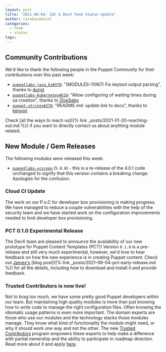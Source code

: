 ```yaml
---
layout: post
title: "2021-06-04: IAC & DevX Team Status Update"
author: carabasdaniel
categories:
  - team
  - status
tags:
---
```


## Community Contributions

We'd like to thank the following people in the Puppet Community for their contributions over this past week:

- [`puppetlabs-java_ks#370`][puppetlabs-java_ks-pr-370]: "(MODULES-11067) Fix keytool output parsing", thanks to [durist][durist]
- [`puppetlabs-kubernetes#519`][puppetlabs-kubernetes-pr-519]: "Allow configuring of waiting times during sa creation", thanks to [ZloeSabo][ZloeSabo]
- [`puppet-strings#276`][puppet-strings-pr-276]: "README.md: update link to docs", thanks to [kenyon][kenyon]

Check [all the ways to reach us]({% link _posts/2021-01-20-reaching-out.md %}) if you want to directly contact us about anything module related.

## New Module / Gem Releases

The following modules were released this week:

- [`puppetlabs-vcsrepo`][puppetlabs-vcsrepo] (`5.0.0`) - this is a re-release of the 4.0.1 code unchanged to signify that this version contains a breaking change. Apologies for the confusion.

  [puppetlabs-vcsrepo]: https://github.com/puppetlabs/puppetlabs-vcsrepo
  [puppetlabs-java_ks-pr-370]: https://github.com/puppetlabs/puppetlabs-java_ks/pull/370
  [durist]: https://github.com/durist
  [puppetlabs-kubernetes-pr-519]: https://github.com/puppetlabs/puppetlabs-kubernetes/pull/519
  [ZloeSabo]: https://github.com/ZloeSabo
  [puppet-strings-pr-276]: https://github.com/puppetlabs/puppet-strings/pull/276
  [kenyon]: https://github.com/kenyon

### Cloud CI Update
The work on our P.o.C for developer box provisioning is making progress. We have managed to reduce a couple vulnerabilities with the help of the security team and we have started work on the configuration improvements needed to limit developer box provisioning.

### PCT 0.1.0 Experimental Release
The DevX team are pleased to announce the availability of our new prototype for Puppet Content Templates (PCT)!
Version `0.1.0` is a pre-release and still very much experimental, however, we'd love to hear feedback on how the new experience is in creating Puppet content.
Check out [James's][James] [blog post]({% link _posts/2021-06-04-pct-early-release.md %}) for all the details, including how to download and install it and provide feedback.

### Trusted Contributors is now live!
Not to brag too much, we have some pretty good Puppet developers within our team. But maintaining high quality modules is more than just knowing how to write code to manage the right configuration files. Often knowing the idiomatic usage patterns is even more important.
The domain experts are those who use our modules and the technology stacks those modules manage. They know what kind of functionality the module might need, or why it should work one way and not the other. The new [Trusted Contributors](https://puppet.com/ecosystem/trusted-contributors/) program empowers these experts to help make a difference with partial ownership and the ability to participate in roadmap direction. Read more about it and apply [here](https://puppet.com/ecosystem/trusted-contributors/).

  [Adrian]:             https://github.com/adrianiurca
  [Ben]:                https://github.com/binford2k
  [Ciaran]:             https://github.com/sanfrancrisko
  [Daiana]:             https://github.com/daianamezdrea
  [Danny]:              https://github.com/carabasdaniel
  [DavidArmstrong]:     https://github.com/da-ar
  [DavidSchmitt]:       https://github.com/DavidS
  [DavidSwan]:          https://github.com/david22swan
  [Disha]:              https://github.com/Disha-maker
  [James]:              https://github.com/jpogran
  [Lore]:               https://github.com/lionce
  [Michael]:            https://github.com/michaeltlombardi
  [Paula]:              https://github.com/pmcmaw
  [Sheena]:             https://github.com/sheenaajay
  [Supported Modules]:  https://puppetlabs.github.io/iac/modules/
  [Tools]:              https://puppetlabs.github.io/iac/tools/
